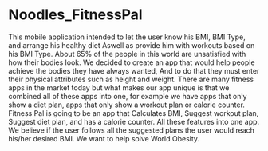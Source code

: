 # Noodles_FitnessPal
This mobile application intended to let the user know his BMI, BMI Type, and arrange his healthy diet Aswell as provide him with workouts based on his BMI Type.
About 65% of the people in this world are unsatisfied with how their bodies look. We decided to create an app that would help people achieve the bodies they have always wanted, And to do that they must enter their physical attributes such as height and weight. There are many fitness apps in the market today but what makes our app unique is that we combined all of these apps into one, for example we have apps that only show a diet plan, apps that only show a workout plan or calorie counter. Fitness Pal is going to be an app that Calculates BMI, Suggest workout plan, Suggest diet plan, and has a calorie counter. All these features into one app. We believe if the user follows all the suggested plans the user would reach his/her desired BMI. We want to help solve World Obesity.
